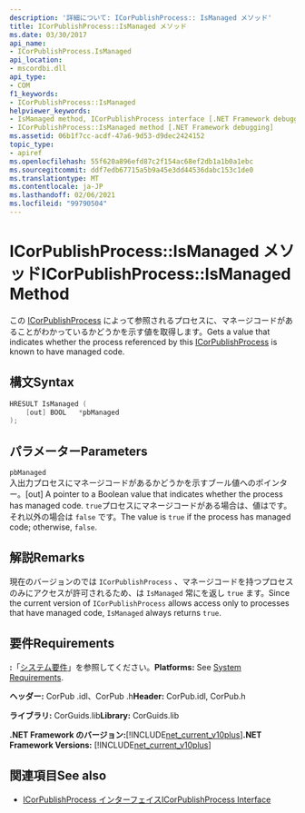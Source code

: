 ```yaml
---
description: '詳細について: ICorPublishProcess:: IsManaged メソッド'
title: ICorPublishProcess::IsManaged メソッド
ms.date: 03/30/2017
api_name:
- ICorPublishProcess.IsManaged
api_location:
- mscordbi.dll
api_type:
- COM
f1_keywords:
- ICorPublishProcess::IsManaged
helpviewer_keywords:
- IsManaged method, ICorPublishProcess interface [.NET Framework debugging]
- ICorPublishProcess::IsManaged method [.NET Framework debugging]
ms.assetid: 06b1f7cc-acdf-47a6-9d53-d9dec2424152
topic_type:
- apiref
ms.openlocfilehash: 55f620a896efd87c2f154ac68ef2db1a1b0a1ebc
ms.sourcegitcommit: ddf7edb67715a5b9a45e3dd44536dabc153c1de0
ms.translationtype: MT
ms.contentlocale: ja-JP
ms.lasthandoff: 02/06/2021
ms.locfileid: "99790504"
---
```

# <a name="icorpublishprocessismanaged-method"></a><span data-ttu-id="89b84-103">ICorPublishProcess::IsManaged メソッド</span><span class="sxs-lookup"><span data-stu-id="89b84-103">ICorPublishProcess::IsManaged Method</span></span>

<span data-ttu-id="89b84-104">この [ICorPublishProcess](icorpublishprocess-interface.md) によって参照されるプロセスに、マネージコードがあることがわかっているかどうかを示す値を取得します。</span><span class="sxs-lookup"><span data-stu-id="89b84-104">Gets a value that indicates whether the process referenced by this [ICorPublishProcess](icorpublishprocess-interface.md) is known to have managed code.</span></span>  
  
## <a name="syntax"></a><span data-ttu-id="89b84-105">構文</span><span class="sxs-lookup"><span data-stu-id="89b84-105">Syntax</span></span>  
  
```cpp  
HRESULT IsManaged (  
    [out] BOOL   *pbManaged  
);  
```  
  
## <a name="parameters"></a><span data-ttu-id="89b84-106">パラメーター</span><span class="sxs-lookup"><span data-stu-id="89b84-106">Parameters</span></span>  

 `pbManaged`  
 <span data-ttu-id="89b84-107">入出力プロセスにマネージコードがあるかどうかを示すブール値へのポインター。</span><span class="sxs-lookup"><span data-stu-id="89b84-107">[out] A pointer to a Boolean value that indicates whether the process has managed code.</span></span> <span data-ttu-id="89b84-108">`true`プロセスにマネージコードがある場合は、値はです。それ以外の場合は `false` です。</span><span class="sxs-lookup"><span data-stu-id="89b84-108">The value is `true` if the process has managed code; otherwise, `false`.</span></span>  
  
## <a name="remarks"></a><span data-ttu-id="89b84-109">解説</span><span class="sxs-lookup"><span data-stu-id="89b84-109">Remarks</span></span>  

 <span data-ttu-id="89b84-110">現在のバージョンのでは `ICorPublishProcess` 、マネージコードを持つプロセスのみにアクセスが許可されるため、は `IsManaged` 常にを返し `true` ます。</span><span class="sxs-lookup"><span data-stu-id="89b84-110">Since the current version of `ICorPublishProcess` allows access only to processes that have managed code, `IsManaged` always returns `true`.</span></span>  
  
## <a name="requirements"></a><span data-ttu-id="89b84-111">要件</span><span class="sxs-lookup"><span data-stu-id="89b84-111">Requirements</span></span>  

 <span data-ttu-id="89b84-112">**:**「[システム要件](../../get-started/system-requirements.md)」を参照してください。</span><span class="sxs-lookup"><span data-stu-id="89b84-112">**Platforms:** See [System Requirements](../../get-started/system-requirements.md).</span></span>  
  
 <span data-ttu-id="89b84-113">**ヘッダー:** CorPub .idl、CorPub .h</span><span class="sxs-lookup"><span data-stu-id="89b84-113">**Header:** CorPub.idl, CorPub.h</span></span>  
  
 <span data-ttu-id="89b84-114">**ライブラリ:** CorGuids.lib</span><span class="sxs-lookup"><span data-stu-id="89b84-114">**Library:** CorGuids.lib</span></span>  
  
 <span data-ttu-id="89b84-115">**.NET Framework のバージョン:**[!INCLUDE[net_current_v10plus](../../../../includes/net-current-v10plus-md.md)]</span><span class="sxs-lookup"><span data-stu-id="89b84-115">**.NET Framework Versions:** [!INCLUDE[net_current_v10plus](../../../../includes/net-current-v10plus-md.md)]</span></span>  
  
## <a name="see-also"></a><span data-ttu-id="89b84-116">関連項目</span><span class="sxs-lookup"><span data-stu-id="89b84-116">See also</span></span>

- [<span data-ttu-id="89b84-117">ICorPublishProcess インターフェイス</span><span class="sxs-lookup"><span data-stu-id="89b84-117">ICorPublishProcess Interface</span></span>](icorpublishprocess-interface.md)
